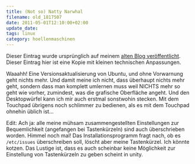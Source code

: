 ```yaml
---
title: (Not so) Natty Narwhal
filename: old_1817507
date: 2011-05-01T12:10:00+02:00
update_date:
tags: linux
category: hoellenmaschinen
---
```

Dieser Eintrag wurde ursprünglich auf meinem [alten Blog veröffentlicht](https://stu.blogger.de/stories/1817507/). Dieser Eintrag hier ist eine Kopie mit kleinen technischen Anpassungen.

Waaahh! Eine Versionsaktualisierung von Ubuntu, und ohne Vorwarnung geht nichts mehr. Und damit meine ich nicht, dass überhaupt nichts mehr geht, sondern dass man komplett umlernen muss weil NICHTS mehr so geht wie vorher, zumindest, was die grafische Oberfläche angeht. Und den Desktopwürfel kann ich mir auch erstmal sonstwohin stecken. Mit dem Touchpad übrigens noch schlimmer zu bedienen, als es mit dem Touchpad ohnehin üblich ist…

Edit: Ach ja: alle meine mühsam zusammengestellten Einstellungen zur Bequemlichkeit (angefangen bei Tastenkürzeln) sind auch überschrieben worden. Himmel noch mal! Das Installationsprogramm fragt nach, ob es `/etc/issues` überschreiben soll, löscht aber meine Tastenkürzel. Ich könnte kotzen. Das Lustige ist, dass es auch scheinbar keine Möglichkeit zur Einstellung von Tastenkürzeln zu geben scheint in unity.
